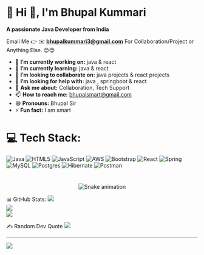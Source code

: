 # 💫 Hi 👋, I'm Bhupal Kummari
**A passionate Java Developer from India**

Email Me 👉 ✉️ **bhupalkummari3@gmail.com** For Collaboration/Project or Anything Else. 😊😊

- 🔭 **I’m currently working on:** java & react
- 🌱 **I’m currently learning:** java & react
- 👯 **I’m looking to collaborate on:** java projects & react projects
- 🤔 **I’m looking for help with:** java , springboot & react
- 💬 **Ask me about:** Collaboration, Tech Support
- 📫 **How to reach me:** bhupalsmart@gmail.com
- 😄 **Pronouns:** Bhupal Sir
- ⚡ **Fun fact:** I am smart

# 💻 Tech Stack:
![Java](https://img.shields.io/badge/java-%23ED8B00.svg?style=for-the-badge&logo=openjdk&logoColor=white) ![HTML5](https://img.shields.io/badge/html5-%23E34F26.svg?style=for-the-badge&logo=html5&logoColor=white) ![JavaScript](https://img.shields.io/badge/javascript-%23323330.svg?style=for-the-badge&logo=javascript&logoColor=%23F7DF1E) ![AWS](https://img.shields.io/badge/AWS-%23FF9900.svg?style=for-the-badge&logo=amazon-aws&logoColor=white) ![Bootstrap](https://img.shields.io/badge/bootstrap-%238511FA.svg?style=for-the-badge&logo=bootstrap&logoColor=white) ![React](https://img.shields.io/badge/react-%2320232a.svg?style=for-the-badge&logo=react&logoColor=%2361DAFB) ![Spring](https://img.shields.io/badge/spring-%236DB33F.svg?style=for-the-badge&logo=spring&logoColor=white) ![MySQL](https://img.shields.io/badge/mysql-4479A1.svg?style=for-the-badge&logo=mysql&logoColor=white) ![Postgres](https://img.shields.io/badge/postgres-%23316192.svg?style=for-the-badge&logo=postgresql&logoColor=white) ![Hibernate](https://img.shields.io/badge/Hibernate-59666C?style=for-the-badge&logo=Hibernate&logoColor=white) ![Postman](https://img.shields.io/badge/Postman-FF6C37?style=for-the-badge&logo=postman&logoColor=white)
#
<!-- Snake Game Repo View -->

<div align="center">
  <img src="https://profile-readme-generator.com/assets/snake.svg" alt="Snake animation" />
</div>


📊 GitHub Stats:
![](https://github-readme-stats.vercel.app/api?username=bhupal-gif&theme=radical&hide_border=false&include_all_commits=false&count_private=false)<br/>
![](https://nirzak-streak-stats.vercel.app/?user=bhupal-gif&theme=radical&hide_border=false)<br/>
![](https://github-readme-stats.vercel.app/api/top-langs/?username=bhupal-gif&theme=radical&hide_border=false&include_all_commits=false&count_private=false&layout=compact)

✍️ Random Dev Quote
![](https://quotes-github-readme.vercel.app/api?type=horizontal&theme=radical)

---
[![](https://visitcount.itsvg.in/api?id=bhupal-gif&icon=0&color=0)](https://visitcount.itsvg.in)


<!-- Proudly created with GPRM ( https://gprm.itsvg.in ) -->

